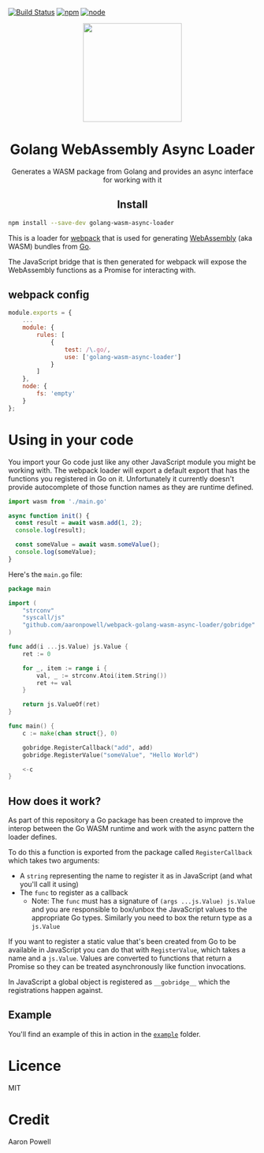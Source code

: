 [![Build Status][build]][build-url]
[![npm][npm]][npm-url]
[![node][node]][node-url]

<div align="center">
  <a href="https://github.com/webpack/webpack">
    <img width="200" height="200"
      src="https://webpack.js.org/assets/icon-square-big.svg">
  </a>
  <h1>Golang WebAssembly Async Loader</h1>
  <p>Generates a WASM package from Golang and provides an async interface for working with it</p>
</div>

<h2 align="center">Install</h2>

```bash
npm install --save-dev golang-wasm-async-loader
```

This is a loader for [webpack](https://webpack.js.org/) that is used for generating [WebAssembly](https://webassembly.org/) (aka WASM) bundles from [Go](https://golang.org).

The JavaScript bridge that is then generated for webpack will expose the WebAssembly functions as a Promise for interacting with.

## webpack config

```js
module.exports = {
    ...
    module: {
        rules: [
            {
                test: /\.go/,
                use: ['golang-wasm-async-loader']
            }
        ]
    },
    node: {
        fs: 'empty'
    }
};
```

# Using in your code

You import your Go code just like any other JavaScript module you might be working with. The webpack loader will export a default export that has the functions you registered in Go on it. Unfortunately it currently doesn't provide autocomplete of those function names as they are runtime defined.

```js
import wasm from './main.go'

async function init() {
  const result = await wasm.add(1, 2);
  console.log(result);

  const someValue = await wasm.someValue();
  console.log(someValue);
}
```

Here's the `main.go` file:

```go
package main

import (
	"strconv"
	"syscall/js"
	"github.com/aaronpowell/webpack-golang-wasm-async-loader/gobridge"
)

func add(i ...js.Value) js.Value {
	ret := 0

	for _, item := range i {
		val, _ := strconv.Atoi(item.String())
		ret += val
	}

	return js.ValueOf(ret)
}

func main() {
	c := make(chan struct{}, 0)

	gobridge.RegisterCallback("add", add)
	gobridge.RegisterValue("someValue", "Hello World")

	<-c
}
```

## How does it work?

As part of this repository a Go package has been created to improve the interop between the Go WASM runtime and work with the async pattern the loader defines.

To do this a function is exported from the package called `RegisterCallback` which takes two arguments:

* A `string` representing the name to register it as in JavaScript (and what you'll call it using)
* The `func` to register as a callback
  * Note: The `func` must has a signature of `(args ...js.Value) js.Value` and you are responsible to box/unbox the JavaScript values to the appropriate Go types. Similarly you need to box the return type as a `js.Value`

If you want to register a static value that's been created from Go to be available in JavaScript you can do that with `RegisterValue`, which takes a name and a `js.Value`. Values are converted to functions that return a Promise so they can be treated asynchronously like function invocations.

In JavaScript a global object is registered as `__gobridge__` which the registrations happen against.

## Example

You'll find an example of this in action in the [`example`](https://github.com/aaronpowell/webpack-golang-wasm-async-loader/tree/master/example) folder.

# Licence

MIT

# Credit

Aaron Powell

[build]: https://aaronpowell.visualstudio.com/webpack-golang-wasm-async-loader/_apis/build/status/aaronpowell.webpack-golang-wasm-async-loader?branchName=master
[build-url]: https://aaronpowell.visualstudio.com/webpack-golang-wasm-async-loader/_build/latest?definitionId=16?branchName=master

[npm]: https://img.shields.io/npm/v/golang-wasm-async-loader.svg
[npm-url]: https://npmjs.com/package/golang-wasm-async-loader

[node]: https://img.shields.io/node/v/golang-wasm-async-loader.svg
[node-url]: https://nodejs.org